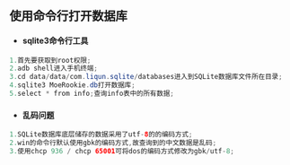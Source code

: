 ## 使用命令行打开数据库

* #### sqlite3命令行工具

```java
1.首先要获取到root权限;
2.adb shell进入手机终端;
3.cd data/data/com.liqun.sqlite/databases进入到SQLite数据库文件所在目录;
4.sqlite3 MoeRookie.db打开数据库;
5.select * from info;查询info表中的所有数据;
```

* #### 乱码问题

```java
1.SQLite数据库底层储存的数据采用了utf-8的的编码方式;
2.win的命令行默认使用gbk的编码方式,故查询到的中文数据是乱码;
3.使用chcp 936 / chcp 65001可将dos的编码方式修改为gbk/utf-8;
```



